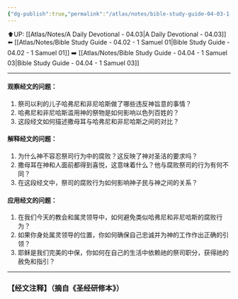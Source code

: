 ```yaml
---
{"dg-publish":true,"permalink":"/atlas/notes/bible-study-guide-04-03-1-samuel-02-12-36/"}
---
```


⬆️UP: [[Atlas/Notes/A Daily Devotional - 04.03\|A Daily Devotional - 04.03]]
⬅️ [[Atlas/Notes/Bible Study Guide - 04.02 - 1 Samuel 01\|Bible Study Guide - 04.02 - 1 Samuel 01]]
➡️ [[Atlas/Notes/Bible Study Guide - 04.04 - 1 Samuel 03\|Bible Study Guide - 04.04 - 1 Samuel 03]] 

---

#### 观察经文的问题：

1. 祭司以利的儿子哈弗尼和非尼哈斯做了哪些违反神旨意的事情？
2. 哈弗尼和非尼哈斯滥用神的祭物是如何影响以色列百姓的？
3. 这段经文如何描述撒母耳与哈弗尼和非尼哈斯之间的对比？

#### 解释经文的问题：

1. 为什么神不容忍祭司行为中的腐败？这反映了神对圣洁的要求吗？
2. 撒母耳在神和人面前都得到喜悦，这意味着什么？他与腐败祭司的行为有何不同？
3. 在这段经文中，祭司的腐败行为如何影响神子民与神之间的关系？

#### 应用经文的问题：

1. 在我们今天的教会和属灵领导中，如何避免类似哈弗尼和非尼哈斯的腐败行为？
2. 如果你身处属灵领导的位置，你如何确保自己忠诚并为神的工作作出正确的引领？
3. 耶稣是我们完美的中保，你如何在自己的生活中依赖祂的祭司职分，获得祂的赦免和指引？

---
### 【经文注释】（摘自《圣经研修本》）

